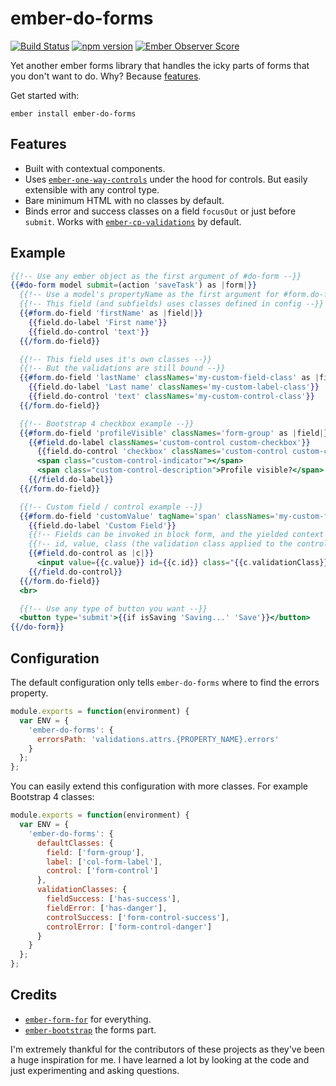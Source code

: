 # ember-do-forms

[![Build Status](https://travis-ci.org/shuriu/ember-do-forms.svg?branch=master)](https://travis-ci.org/shuriu/ember-do-forms)
[![npm version](https://badge.fury.io/js/ember-do-forms.svg)](https://badge.fury.io/js/ember-do-forms)
[![Ember Observer Score](https://emberobserver.com/badges/ember-do-forms.svg)](https://emberobserver.com/addons/ember-do-forms)

Yet another ember forms library that handles the icky parts of forms that you don't want to do. Why? Because [features](#features).

Get started with:

  `ember install ember-do-forms`

## Features
* Built with contextual components.
* Uses [`ember-one-way-controls`](https://github.com/DockYard/ember-one-way-controls) under the hood for controls. But easily extensible with any control type.
* Bare minimum HTML with no classes by default.
* Binds error and success classes on a field `focusOut` or just before `submit`. Works with [`ember-cp-validations`](https://github.com/offirgolan/ember-cp-validations) by default.

## Example

```hbs
{{!-- Use any ember object as the first argument of #do-form --}}
{{#do-form model submit=(action 'saveTask') as |form|}}
  {{!-- Use a model's propertyName as the first argument for #form.do-field --}}
  {{!-- This field (and subfields) uses classes defined in config --}}
  {{#form.do-field 'firstName' as |field|}}
    {{field.do-label 'First name'}}
    {{field.do-control 'text'}}
  {{/form.do-field}}

  {{!-- This field uses it's own classes --}}
  {{!-- But the validations are still bound --}}
  {{#form.do-field 'lastName' classNames='my-custom-field-class' as |field|}}
    {{field.do-label 'Last name' classNames='my-custom-label-class'}}
    {{field.do-control 'text' classNames='my-custom-control-class'}}
  {{/form.do-field}}

  {{!-- Bootstrap 4 checkbox example --}}
  {{#form.do-field 'profileVisible' classNames='form-group' as |field|}}
    {{#field.do-label classNames='custom-control custom-checkbox'}}
      {{field.do-control 'checkbox' classNames='custom-control custom-checkbox'}}
      <span class="custom-control-indicator"></span>
      <span class="custom-control-description">Profile visible?</span>
    {{/field.do-label}}
  {{/form.do-field}}

  {{!-- Custom field / control example --}}
  {{#form.do-field 'customValue' tagName='span' classNames='my-custom-field' as |field|}}
    {{field.do-label 'Custom Field'}}
    {{!-- Fields can be invoked in block form, and the yielded context contains: --}}
    {{!-- id, value, class (the validation class applied to the control) --}}
    {{#field.do-control as |c|}}
      <input value={{c.value}} id={{c.id}} class="{{c.validationClass}}">
    {{/field.do-control}}
  {{/form.do-field}}
  <br>

  {{!-- Use any type of button you want --}}
  <button type='submit'>{{if isSaving 'Saving...' 'Save'}}</button>
{{/do-form}}
```

## Configuration

The default configuration only tells `ember-do-forms` where to find the errors property.
```js
module.exports = function(environment) {
  var ENV = {
    'ember-do-forms': {
      errorsPath: 'validations.attrs.{PROPERTY_NAME}.errors'
    }
  };
};
```

You can easily extend this configuration with more classes. For example Bootstrap 4 classes:
```js
module.exports = function(environment) {
  var ENV = {
    'ember-do-forms': {
      defaultClasses: {
        field: ['form-group'],
        label: ['col-form-label'],
        control: ['form-control']
      },
      validationClasses: {
        fieldSuccess: ['has-success'],
        fieldError: ['has-danger'],
        controlSuccess: ['form-control-success'],
        controlError: ['form-control-danger']
      }
    }
  };
};
```

## Credits

* [`ember-form-for`](https://github.com/martndemus/ember-form-for) for everything.
* [`ember-bootstrap`](https://github.com/kaliber5/ember-bootstrap) the forms part.

I'm extremely thankful for the contributors of these projects as they've been a huge inspiration for me. I have learned a lot by looking at the code and just experimenting and asking questions.
